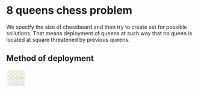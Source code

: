 # 8 queens chess problem

We specify the size of chessboard and then try to create set for possible sollutions.
That means deployment of queens at such way that no queen is located at square threatened by previous queens.

## Method of deployment

 <img src="https://github.com/JPcooldev/8_queens/blob/main/chessboard.png" width="48">
